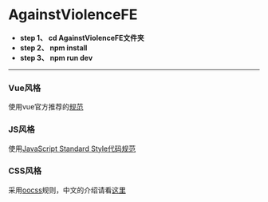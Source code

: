 # AgainstViolenceFE

 * **step 1、 cd AgainstViolenceFE文件夹**  
 * **step 2、 npm install**  
 * **step 3、 npm run dev**

****

### Vue风格
使用vue官方推荐的[规范](https://cn.vuejs.org/v2/style-guide/)

### JS风格
使用[JavaScript Standard Style代码规范](https://standardjs.com/readme-zhcn.html)

### CSS风格
采用[oocss](http://oocss.org/)规则，中文的介绍请看[这里](https://www.w3cplus.com/css/oocss-concept)